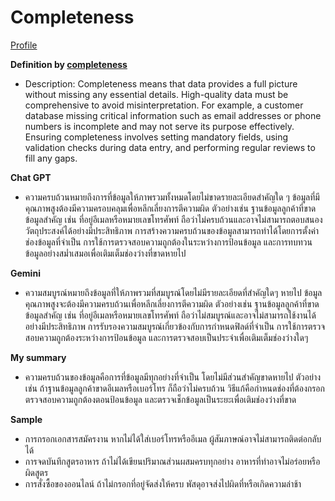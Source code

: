# Completeness

[Profile](phatsagon.github.io/README)

**Definition by [completeness](https://www.acceldata.io/article/what-are-data-quality-dimensions)**

- Description: Completeness means that data provides a full picture without missing any essential details. High-quality data must be comprehensive to avoid misinterpretation. For example, a customer database missing critical information such as email addresses or phone numbers is incomplete and may not serve its purpose effectively. Ensuring completeness involves setting mandatory fields, using validation checks during data entry, and performing regular reviews to fill any gaps.

**Chat GPT**

- ความครบถ้วนหมายถึงการที่ข้อมูลให้ภาพรวมทั้งหมดโดยไม่ขาดรายละเอียดสำคัญใด ๆ ข้อมูลที่มีคุณภาพสูงต้องมีความครอบคลุมเพื่อหลีกเลี่ยงการตีความผิด ตัวอย่างเช่น ฐานข้อมูลลูกค้าที่ขาดข้อมูลสำคัญ เช่น ที่อยู่อีเมลหรือหมายเลขโทรศัพท์ ถือว่าไม่ครบถ้วนและอาจไม่สามารถตอบสนองวัตถุประสงค์ได้อย่างมีประสิทธิภาพ การสร้างความครบถ้วนของข้อมูลสามารถทำได้โดยการตั้งค่าช่องข้อมูลที่จำเป็น การใช้การตรวจสอบความถูกต้องในระหว่างการป้อนข้อมูล และการทบทวนข้อมูลอย่างสม่ำเสมอเพื่อเติมเต็มช่องว่างที่ขาดหายไป

**Gemini**

- ความสมบูรณ์หมายถึงข้อมูลที่ให้ภาพรวมที่สมบูรณ์โดยไม่มีรายละเอียดที่สำคัญใดๆ หายไป ข้อมูลคุณภาพสูงจะต้องมีความครบถ้วนเพื่อหลีกเลี่ยงการตีความผิด ตัวอย่างเช่น ฐานข้อมูลลูกค้าที่ขาดข้อมูลสำคัญ เช่น ที่อยู่อีเมลหรือหมายเลขโทรศัพท์ ถือว่าไม่สมบูรณ์และอาจไม่สามารถใช้งานได้อย่างมีประสิทธิภาพ การรับรองความสมบูรณ์เกี่ยวข้องกับการกำหนดฟิลด์ที่จำเป็น การใช้การตรวจสอบความถูกต้องระหว่างการป้อนข้อมูล และการตรวจสอบเป็นประจำเพื่อเติมเต็มช่องว่างใดๆ

**My summary**

- ความครบถ้วนของข้อมูลคือการที่ข้อมูลมีทุกอย่างที่จำเป็น โดยไม่มีส่วนสำคัญขาดหายไป ตัวอย่างเช่น ถ้าฐานข้อมูลลูกค้าขาดอีเมลหรือเบอร์โทร ก็ถือว่าไม่ครบถ้วน วิธีแก้คือกำหนดช่องที่ต้องกรอก ตรวจสอบความถูกต้องตอนป้อนข้อมูล และตรวจเช็กข้อมูลเป็นระยะเพื่อเติมช่องว่างที่ขาด

**Sample**

- การกรอกเอกสารสมัครงาน หากไม่ได้ใส่เบอร์โทรหรืออีเมล ผู้สัมภาษณ์อาจไม่สามารถติดต่อกลับได้
- การจดบันทึกสูตรอาหาร ถ้าไม่ได้เขียนปริมาณส่วนผสมครบทุกอย่าง อาหารที่ทำอาจไม่อร่อยหรือผิดสูตร
- การสั่งซื้อของออนไลน์ ถ้าไม่กรอกที่อยู่จัดส่งให้ครบ พัสดุอาจส่งไปผิดที่หรือเกิดความล่าช้า